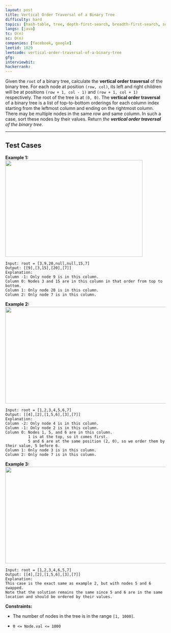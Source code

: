 ```yaml
---
layout: post
title: Vertical Order Traversal of a Binary Tree
difficulty: hard
topics: [hash-table, tree, depth-first-search, breadth-first-search, sorting, binary-tree]
langs: [java]
tc: O(n)
sc: O(n)
companies: [facebook, google]
leetid: 1029
leetcode: vertical-order-traversal-of-a-binary-tree
gfg: 
interviewbit: 
hackerrank: 
---
```

Given the `root` of a binary tree, calculate the **vertical order traversal** of the binary tree.
For each node at position `(row, col)`, its left and right children will be at positions `(row + 1, col - 1)` and `(row + 1, col + 1)` respectively. The root of the tree is at `(0, 0)`.
The **vertical order traversal** of a binary tree is a list of top-to-bottom orderings for each column index starting from the leftmost column and ending on the rightmost column. There may be multiple nodes in the same row and same column. In such a case, sort these nodes by their values.
Return *the **vertical order traversal** of the binary tree*.
 
---
## Test Cases
**Example 1:**
<img alt="" src="https://assets.leetcode.com/uploads/2021/01/29/vtree1.jpg" style="width: 431px; height: 304px;" />
```
Input: root = [3,9,20,null,null,15,7]
Output: [[9],[3,15],[20],[7]]
Explanation:
Column -1: Only node 9 is in this column.
Column 0: Nodes 3 and 15 are in this column in that order from top to bottom.
Column 1: Only node 20 is in this column.
Column 2: Only node 7 is in this column.
```

**Example 2:**
<img alt="" src="https://assets.leetcode.com/uploads/2021/01/29/vtree2.jpg" style="width: 512px; height: 304px;" />
```
Input: root = [1,2,3,4,5,6,7]
Output: [[4],[2],[1,5,6],[3],[7]]
Explanation:
Column -2: Only node 4 is in this column.
Column -1: Only node 2 is in this column.
Column 0: Nodes 1, 5, and 6 are in this column.
          1 is at the top, so it comes first.
          5 and 6 are at the same position (2, 0), so we order them by their value, 5 before 6.
Column 1: Only node 3 is in this column.
Column 2: Only node 7 is in this column.
```

**Example 3:**
<img alt="" src="https://assets.leetcode.com/uploads/2021/01/29/vtree3.jpg" style="width: 512px; height: 304px;" />
```
Input: root = [1,2,3,4,6,5,7]
Output: [[4],[2],[1,5,6],[3],[7]]
Explanation:
This case is the exact same as example 2, but with nodes 5 and 6 swapped.
Note that the solution remains the same since 5 and 6 are in the same location and should be ordered by their values.
```
 
**Constraints:**
	
* The number of nodes in the tree is in the range `[1, 1000]`.
	
* `0 <= Node.val <= 1000`

